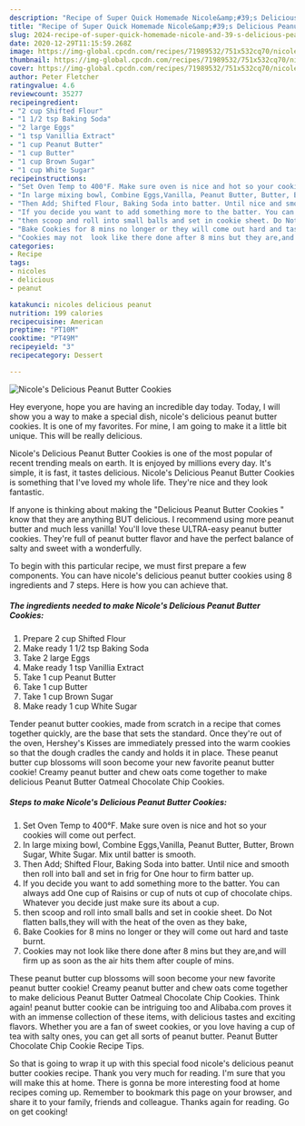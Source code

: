 ```yaml
---
description: "Recipe of Super Quick Homemade Nicole&amp;#39;s Delicious Peanut Butter Cookies"
title: "Recipe of Super Quick Homemade Nicole&amp;#39;s Delicious Peanut Butter Cookies"
slug: 2024-recipe-of-super-quick-homemade-nicole-and-39-s-delicious-peanut-butter-cookies
date: 2020-12-29T11:15:59.268Z
image: https://img-global.cpcdn.com/recipes/71989532/751x532cq70/nicoles-delicious-peanut-butter-cookies-recipe-main-photo.jpg
thumbnail: https://img-global.cpcdn.com/recipes/71989532/751x532cq70/nicoles-delicious-peanut-butter-cookies-recipe-main-photo.jpg
cover: https://img-global.cpcdn.com/recipes/71989532/751x532cq70/nicoles-delicious-peanut-butter-cookies-recipe-main-photo.jpg
author: Peter Fletcher
ratingvalue: 4.6
reviewcount: 35277
recipeingredient:
- "2 cup Shifted Flour"
- "1 1/2 tsp Baking Soda"
- "2 large Eggs"
- "1 tsp Vanillia Extract"
- "1 cup Peanut Butter"
- "1 cup Butter"
- "1 cup Brown Sugar"
- "1 cup White Sugar"
recipeinstructions:
- "Set Oven Temp to 400°F. Make sure oven is nice and hot so your cookies will come out perfect."
- "In large mixing bowl, Combine Eggs,Vanilla, Peanut Butter, Butter, Brown Sugar, White Sugar. Mix until batter is smooth."
- "Then Add; Shifted Flour, Baking Soda into batter. Until nice and smooth then roll into ball and set in frig for One hour to firm batter up."
- "If you decide you want to add something more to the batter. You can always add One cup of Raisins or cup of nuts ot cup of chocolate chips. Whatever you decide just make sure its about a cup."
- "then scoop and roll into small balls and set in cookie sheet. Do Not flatten balls,they will with the heat of the oven as they bake,"
- "Bake Cookies for 8 mins no longer or they will come out hard and taste burnt."
- "Cookies may not  look like there done after 8 mins but they are,and will firm up as soon as the air hits them after couple of mins."
categories:
- Recipe
tags:
- nicoles
- delicious
- peanut

katakunci: nicoles delicious peanut 
nutrition: 199 calories
recipecuisine: American
preptime: "PT10M"
cooktime: "PT49M"
recipeyield: "3"
recipecategory: Dessert

---
```



![Nicole&#39;s Delicious Peanut Butter Cookies](https://img-global.cpcdn.com/recipes/71989532/751x532cq70/nicoles-delicious-peanut-butter-cookies-recipe-main-photo.jpg)

Hey everyone, hope you are having an incredible day today. Today, I will show you a way to make a special dish, nicole&#39;s delicious peanut butter cookies. It is one of my favorites. For mine, I am going to make it a little bit unique. This will be really delicious.

Nicole&#39;s Delicious Peanut Butter Cookies is one of the most popular of recent trending meals on earth. It is enjoyed by millions every day. It's simple, it is fast, it tastes delicious. Nicole&#39;s Delicious Peanut Butter Cookies is something that I've loved my whole life. They're nice and they look fantastic.

If anyone is thinking about making the &#34;Delicious Peanut Butter Cookies &#34; know that they are anything BUT delicious. I recommend using more peanut butter and much less vanilla! You&#39;ll love these ULTRA-easy peanut butter cookies. They&#39;re full of peanut butter flavor and have the perfect balance of salty and sweet with a wonderfully.


To begin with this particular recipe, we must first prepare a few components. You can have nicole&#39;s delicious peanut butter cookies using 8 ingredients and 7 steps. Here is how you can achieve that.

<!--inarticleads1-->

##### The ingredients needed to make Nicole&#39;s Delicious Peanut Butter Cookies:

1. Prepare 2 cup Shifted Flour
1. Make ready 1 1/2 tsp Baking Soda
1. Take 2 large Eggs
1. Make ready 1 tsp Vanillia Extract
1. Take 1 cup Peanut Butter
1. Take 1 cup Butter
1. Take 1 cup Brown Sugar
1. Make ready 1 cup White Sugar


Tender peanut butter cookies, made from scratch in a recipe that comes together quickly, are the base that sets the standard. Once they&#39;re out of the oven, Hershey&#39;s Kisses are immediately pressed into the warm cookies so that the dough cradles the candy and holds it in place. These peanut butter cup blossoms will soon become your new favorite peanut butter cookie! Creamy peanut butter and chew oats come together to make delicious Peanut Butter Oatmeal Chocolate Chip Cookies. 

<!--inarticleads2-->

##### Steps to make Nicole&#39;s Delicious Peanut Butter Cookies:

1. Set Oven Temp to 400°F. Make sure oven is nice and hot so your cookies will come out perfect.
1. In large mixing bowl, Combine Eggs,Vanilla, Peanut Butter, Butter, Brown Sugar, White Sugar. Mix until batter is smooth.
1. Then Add; Shifted Flour, Baking Soda into batter. Until nice and smooth then roll into ball and set in frig for One hour to firm batter up.
1. If you decide you want to add something more to the batter. You can always add One cup of Raisins or cup of nuts ot cup of chocolate chips. Whatever you decide just make sure its about a cup.
1. then scoop and roll into small balls and set in cookie sheet. Do Not flatten balls,they will with the heat of the oven as they bake,
1. Bake Cookies for 8 mins no longer or they will come out hard and taste burnt.
1. Cookies may not  look like there done after 8 mins but they are,and will firm up as soon as the air hits them after couple of mins.


These peanut butter cup blossoms will soon become your new favorite peanut butter cookie! Creamy peanut butter and chew oats come together to make delicious Peanut Butter Oatmeal Chocolate Chip Cookies. Think again! peanut butter cookie can be intriguing too and Alibaba.com proves it with an immense collection of these items, with delicious tastes and exciting flavors. Whether you are a fan of sweet cookies, or you love having a cup of tea with salty ones, you can get all sorts of peanut butter. Peanut Butter Chocolate Chip Cookie Recipe Tips. 

So that is going to wrap it up with this special food nicole&#39;s delicious peanut butter cookies recipe. Thank you very much for reading. I'm sure that you will make this at home. There is gonna be more interesting food at home recipes coming up. Remember to bookmark this page on your browser, and share it to your family, friends and colleague. Thanks again for reading. Go on get cooking!
